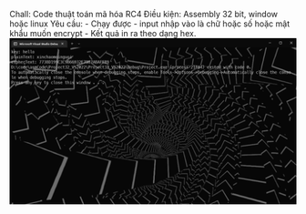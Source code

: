 Chall: Code thuật toán mã hóa RC4
Điều kiện: Assembly 32 bit, window hoặc linux
Yêu cầu: - Chạy được
         -  input nhập vào là chữ hoặc số hoặc mật khẩu muốn encrypt
         -  Kết quả in ra theo dạng hex.
![challenge](./Run.png)